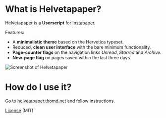 What is Helvetapaper?
=====================

Helvetapaper is a __Userscript__ for [Instapaper](http://instapaper.com).

Features:

* A __minimalistic theme__ based on the Hervetica typeset.
* Reduced, __clean user interface__ with the bare minimum functionality.
* __Page-counter flags__ on the navigation links _Unread_, _Starred_ and _Archive_. 
* __New-page flag__ on pages saved within the last three days.

![Screenshot of Helvetapaper](http://helvetapaper.thomd.net/images/screenshot.png "Screenshot of Helvetapaper")

How do I use it?
================

Go to [helvetapaper.thomd.net](http://helvetapaper.thomd.net) and follow instructions.

[License](LICENSE.txt) (MIT)